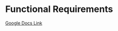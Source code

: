 # Functional Requirements

[Google Docs Link](https://docs.google.com/document/d/132jh_pLRHspBdgdF2ZyGM-lMcHAog-wezD5wm5X-SbY/edit?usp=sharing)
